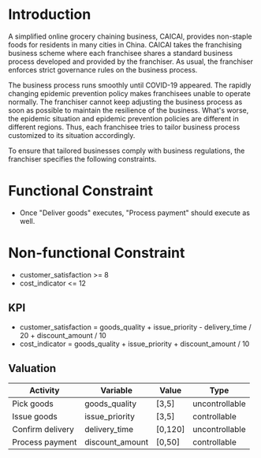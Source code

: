# Introduction

A simplified online grocery chaining business, CAICAI, provides non-staple foods for residents in many cities in China. CAICAI takes the franchising business scheme where each franchisee shares a standard business process developed and provided by the franchiser. As usual, the franchiser enforces strict governance rules on the business process.

The business process runs smoothly until COVID-19 appeared. The rapidly changing epidemic prevention policy makes franchisees unable to operate normally. The franchiser cannot keep adjusting the business process as soon as possible to maintain the resilience of the business. What's worse, the epidemic situation and epidemic prevention policies are different in different regions. Thus, each franchisee tries to tailor business process customized to its situation accordingly.

To ensure that tailored businesses comply with business regulations, the franchiser specifies the following constraints.

# Functional Constraint

* Once "Deliver goods" executes, "Process payment" should execute as well.

# Non-functional Constraint

* customer_satisfaction >= 8
* cost_indicator <= 12

## KPI

* customer_satisfaction = goods_quality + issue_priority - delivery_time / 20 + discount_amount / 10
* cost_indicator = goods_quality + issue_priority + discount_amount / 10

## Valuation

| Activity | Variable | Value | Type |
| ---- | ---- | ---- | ---- |
| Pick goods | goods_quality | \[3,5\] | uncontrollable |
| Issue goods | issue_priority | \[3,5\] | controllable |
| Confirm delivery | delivery_time | \[0,120\] | uncontrollable |
| Process payment | discount_amount | \[0,50\] | controllable |
